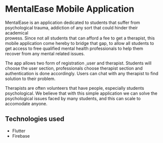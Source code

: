 # MentalEase Mobile Application

MentalEase is an application dedicated to students that suffer from psychological trauma, addiction of any sort that could hinder their academical  
prowess. Since not all students that can afford a fee to get a therapist, this mobile application come hereby to bridge that gap, to allow all students to get access to free qualified mental health professionals to help them recover from any mental related issues.

The app allows two form of registration ,user and therapist. Students will choose the user section, professionals choose therapist section and authentication is done accordingly. Users can chat with any therapist to find solution to their problem. 

Therapists are often volunteers that have people, especially students psychological. We believe that with this simple application we can solve the psychological issues faced by many students, and this can scale to accomodate anyone.


## Technologies used
- Flutter
- Firebase
